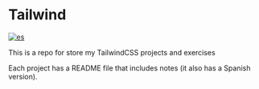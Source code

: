 # Tailwind
[![es](https://img.shields.io/badge/lang-es-blue.svg)](https://github.com/josluistanic/TailwindCSS/README.es.md)

This is a repo for store my TailwindCSS projects and exercises

Each project has a README file that includes notes (it also has a Spanish version).
